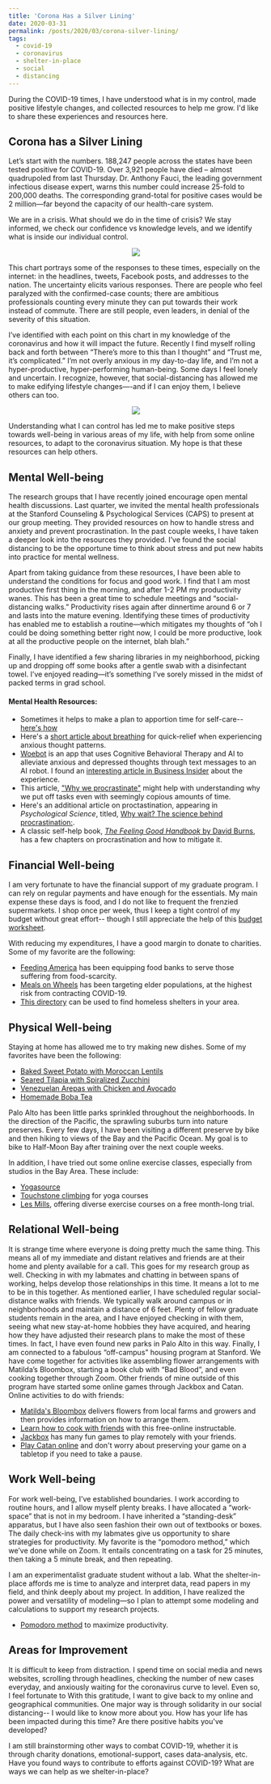 ```yaml
---
title: 'Corona Has a Silver Lining'
date: 2020-03-31
permalink: /posts/2020/03/corona-silver-lining/
tags:
  - covid-19
  - coronavirus
  - shelter-in-place
  - social
  - distancing
---
```


During the COVID-19 times, I have understood what is in my control, made positive lifestyle changes, and collected resources to help me grow. I'd like to share these experiences and resources here. 

Corona has a Silver Lining
------
Let’s start with the numbers. 188,247 people across the states have been tested positive for COVID-19. Over 3,921 people have died – almost quadrupoled from last Thursday. Dr. Anthony Fauci, the leading government infectious disease expert, warns this number could increase 25-fold to 200,000 deaths. The corresponding grand-total for positive cases would be 2 million—far beyond the capacity of our health-care system.

We are in a crisis. What should we do in the time of crisis? We stay informed, we check our confidence vs knowledge levels, and we identify what is inside our individual control. 

<p align = "center">
 <img src="/images/rsz_dunningkruger.png"/>
    <br>
    </p>

This chart portrays some of the responses to these times, especially on the internet: in the headlines, tweets, Facebook posts, and addresses to the nation. The uncertainty elicits various responses. There are people who feel paralyzed with the confirmed-case counts; there are ambitious professionals counting every minute they can put towards their work instead of commute. There are still people, even leaders, in denial of the severity of this situation. 

I’ve identified with each point on this chart in my knowledge of the coronavirus and how it will impact the future. Recently I find myself rolling back and forth between “There’s more to this than I thought” and “Trust me, it’s complicated.” I’m not overly anxious in my day-to-day life, and I’m not a hyper-productive, hyper-performing human-being. Some days I feel lonely and uncertain. I recognize, however, that social-distancing has allowed me to make edifying lifestyle changes—-and if I can enjoy them, I believe others can too. 

<p align = "center">
 <img src="/images/rsz_control.jpg"/>
    <br>
    </p>

Understanding what I can control has led me to make positive steps towards well-being in various areas of my life, with help from some online resources, to adapt to the coronavirus situation. My hope is that these resources can help others. 

## Mental Well-being

The research groups that I have recently joined encourage open mental health discussions.  Last quarter, we invited the mental health professionals at the Stanford Counseling & Psychological Services (CAPS) to present at our group meeting. They provided resources on how to handle stress and anxiety and prevent procrastination. In the past couple weeks, I have taken a deeper look into the resources they provided. I’ve found the social distancing to be the opportune time to think about stress and put new habits into practice for mental wellness. 
 
Apart from taking guidance from these resources, I have been able to understand the conditions for focus and good work. I find that I am most productive first thing in the morning, and after 1-2 PM my productivity wanes. This has been a great time to schedule meetings and “social-distancing walks.” Productivity rises again after dinnertime around 6 or 7 and lasts into the mature evening. Identifying these times of productivity has enabled me to establish a routine—which mitigates my thoughts of “oh I could be doing something better right now, I could be more productive, look at all the productive people on the internet, blah blah.”

Finally, I have identified a few sharing libraries in my neighborhood, picking up and dropping off some books after a gentle swab with a disinfectant towel. I’ve enjoyed reading—it’s something I’ve sorely missed in the midst of packed terms in grad school. 

#### Mental Health Resources: 

- Sometimes it helps to make a plan to apportion time for self-care--[here's how](http://socialwork.buffalo.edu/resources/self-care-starter-kit/developing-your-self-care-plan.html) 
- Here's a [short article about breathing](https://www.health.harvard.edu/staying-healthy/take-a-deep-breath) for quick-relief when experiencing anxious thought patterns. 
- [Woebot](https://woebot.io/) is an app that uses Cognitive Behavioral Therapy and AI to alleviate anxious and depressed thoughts through text messages to an AI robot. I found an [interesting article in Business Insider](https://www.businessinsider.com/therapy-chatbot-depression-app-what-its-like-woebot-2018-1) about the experience. 
- This article, ["Why we procrastinate"](http://nautil.us/issue/9/time/why-we-procrastinate) might help with understanding why we put off tasks even with seemingly copious amounts of time. 
- Here's an additional article on proctastination, appearing in *Psychological Science*, titled, [Why wait? The science behind procrastination:](https://www.psychologicalscience.org/observer/why-wait-the-science-behind-procrastination). 
- A classic self-help book, [*The Feeling Good Handbook* by David Burns](https://www.amazon.com/Feeling-Good-Handbook-Plume/dp/0452261740), has a few chapters on procrastination and how to mitigate it. 

## Financial Well-being

I am very fortunate to have the financial support of my graduate program. I can rely on regular payments and have enough for the essentials. My main expense these days is food, and I do not like to frequent the frenzied supermarkets. I shop once per week, thus I keep a tight control of my budget without great effort-- though I still appreciate the help of this [budget worksheet](https://docs.google.com/spreadsheets/d/1Nl-eRuL6yISxyTTURjdU6V54t92MiJBlkQZPuXCLlvg/edit?usp=sharing). 

With reducing my expenditures, I have a good margin to donate to charities. Some of my favorite are the following: 
- [Feeding America](https://www.feedingamerica.org/) has been equipping food banks to serve those suffering from food-scarcity. 
- [Meals on Wheels](https://www.mealsonwheelsamerica.org/) has been targeting elder populations, at the highest risk from contracting COVID-19. 
- [This directory](https://www.homelessshelterdirectory.org/contact.html) can be used to find homeless shelters in your area. 

## Physical Well-being
Staying at home has allowed me to try making new dishes. Some of my favorites have been the following: 
- [Baked Sweet Potato with Moroccan Lentils](https://www.acouplecooks.com/moroccan-sweet-potatoes-with-lemon-tahini-dressing/)
- [Seared Tilapia with Spiralized Zucchini](https://www.womansday.com/food-recipes/food-drinks/recipes/a54833/seared-tilapia-with-spiralized-zucchini-recipe/)
- [Venezuelan Arepas with Chicken and Avocado](https://www.panningtheglobe.com/reina-pepiada-arepas-chicken-avocado/)
- [Homemade Boba Tea](https://healthynibblesandbits.com/how-to-make-bubble-tea/)

Palo Alto has been little parks sprinkled throughout the neighborhoods. In the direction of the Pacific, the sprawling suburbs turn into nature preserves. Every few days, I have been visiting a different preserve by bike and then hiking to views of the Bay and the Pacific Ocean. My goal is to bike to Half-Moon Bay after training over the next couple weeks. 

In addition, I have tried out some online exercise classes, especially from studios in the Bay Area. These include: 
- [Yogasource](https://yogasource.com/)  
- [Touchstone climbing](https://touchstoneclimbing.com/fitness-live/) for yoga courses
- [Les Mills](https://watch.lesmillsondemand.com/free-content?fbclid=IwAR0rgaloxIREDMeUdtENIhC2yQDj2UDp2hF9fo4g79cFC-CSEnTajxQCmKk), offering diverse exercise courses on a free month-long trial. 

## Relational Well-being
It is strange time where everyone is doing pretty much the same thing. This means all of my immediate and distant relatives and friends are at their home and plenty available for a call. 
This goes for my research group as well. Checking in with my labmates and chatting in between spans of working, helps develop those relationships in this time. It means a lot to me to be in this together. 
As mentioned earlier, I have scheduled regular social-distance walks with friends. We typically walk around campus or in neighborhoods and maintain a distance of 6 feet. Plenty of fellow graduate students remain in the area, and I have enjoyed checking in with them, seeing what new stay-at-home hobbies they have acquired, and hearing how they have adjusted their research plans to make the most of these times. In fact, I have even found new parks in Palo Alto in this way. 
Finally, I am connected to a fabulous “off-campus” housing program at Stanford. We have come together for activities like assembling flower arrangements with Matilda’s Bloombox, starting a book club with “Bad Blood”, and even cooking together through Zoom. Other friends of mine outside of this program have started some online games through Jackbox and Catan. 
Online activities to do with friends: 
- [Matilda's Bloombox](https://matildasbloombox.com/) delivers flowers from local farms and growers and then provides information on how to arrange them. 
- [Learn how to cook with friends](https://www.instructables.com/class/Cooking-Class/) with this free-online instructable. 
- [Jackbox](https://jackboxgames.com/how-to-play-jackbox-games-with-friends-and-family-remotely/) has many fun games to play remotely with your friends. 
- [Play Catan online](https://catanuniverse.com/) and don't worry about preserving your game on a tabletop if you need to take a pause. 

## Work Well-being
For work well-being, I’ve established boundaries. I work according to routine hours, and I allow myself plenty breaks. I have allocated a “work-space” that is not in my bedroom. I have inherited a “standing-desk” apparatus, but I have also seen fashion their own out of textbooks or boxes. The daily check-ins with my labmates give us opportunity to share strategies for productivity. My favorite is the “pomodoro method,” which we’ve done while on Zoom. It entails concentrating on a task for 25 minutes, then taking a 5 minute break, and then repeating. 

I am an experimentalist graduate student without a lab. What the shelter-in-place affords me is time to analyze and interpret data, read papers in my field, and think deeply about my project. In addition, I have realized the power and versatility of modeling—so I plan to attempt some modeling and calculations to support my research projects. 

- [Pomodoro method](https://francescocirillo.com/pages/pomodoro-technique) to maximize productivity. 

## Areas for Improvement
It is difficult to keep from distraction. I spend time on social media and news websites, scrolling through headlines, checking the number of new cases everyday, and anxiously waiting for the coronavirus curve to level. Even so, I feel fortunate to 
With this gratitude, I want to give back to my online and geographical communities. One major way is through solidarity in our social distancing-- I would like to know more about you. How has your life has been impacted during this time? Are there positive habits you've developed?  

I am still brainstorming other ways to combat COVID-19, whether it is through charity donations, emotional-support, cases data-analysis, etc. Have you found ways to contribute to efforts against COVID-19? What are ways we can help as we shelter-in-place? 


